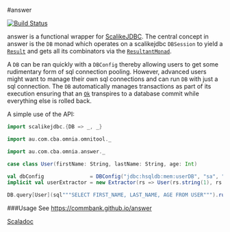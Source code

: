 #answer

[![Build Status](https://travis-ci.org/CommBank/answer.svg?branch=master)](https://travis-ci.org/CommBank/answer)

answer is a functional wrapper for [ScalikeJDBC](http://scalikejdbc.org). The 
central concept in answer is the `DB` monad which operates on a scalikejdbc 
`DBSession` to yield a [`Result`](https://commbank.github.io/omnitool/latest/api/index.html#au.com.cba.omnia.omnitool.Result) 
and gets all its combinators via the [`ResultantMonad`](https://commbank.github.io/omnitool/latest/api/index.html#au.com.cba.omnia.omnitool.ResultantMonad). 

A `DB` can be ran quickly with a `DBConfig` thereby allowing users to get some 
rudimentary form of sql connection pooling. However, advanced users might want 
to manage their own sql connections and can run `DB` with just a sql connection. 
The `DB` automatically manages transactions as part of its execution ensuring 
that an [`Ok`](https://commbank.github.io/omnitool/latest/api/index.html#au.com.cba.omnia.omnitool.Ok) 
transpires to a database commit while everything else is rolled back.

A simple use of the API: 

```scala
import scalikejdbc.{DB => _, _}

import au.com.cba.omnia.omnitool._

import au.com.cba.omnia.answer._

case class User(firstName: String, lastName: String, age: Int)

val dbConfig               = DBConfig("jdbc:hsqldb:mem:userDB", "sa", "welcome")
implicit val userExtractor = new Extractor(rs => User(rs.string(1), rs.string(2), rs.int(3)))

DB.query[User](sql"""SELECT FIRST_NAME, LAST_NAME, AGE FROM USER""").run(dbConfig)
```
###Usage
See https://commbank.github.io/answer

[Scaladoc](https://commbank.github.io/answer/latest/api/index.html)
